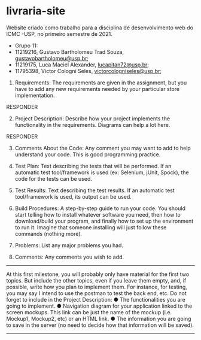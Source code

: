 # livraria-site
Website criado como trabalho para a disciplina de desenvolvimento web do ICMC -USP, no primeiro semestre de 2021.


- Grupo 11:						
- 11219216,   Gustavo Bartholomeu Trad Souza,			gustavobartholomeu@usp.br;		
- 11219175,	  Luca Maciel Alexander,			        lucapitan72@usp.br;		
- 11795398,	  Victor Cologni Seles,			          victorcologniseles@usp.br;		


1. Requirements: The requirements are given in the assignment, but you have to add any
new requirements needed by your particular store implementation.

RESPONDER


2. Project Description: Describe how your project implements the functionality in the
requirements. Diagrams can help a lot here.

RESPONDER


3. Comments About the Code: Any comment you may want to add to help understand
your code. This is good programming practice.




4. Test Plan: Text describing the tests that will be performed. If an automatic test
tool/framework is used (ex: Selenium, jUnit, Spock), the code for the tests can be used.




5. Test Results: Text describing the test results. If an automatic test tool/framework is used,
its output can be used.





6. Build Procedures: A step-by-step guide to run your code. You should start telling how to
install whatever software you need, then how to download/build your program, and finally
how to set up the environment to run it. Imagine that someone installing will just follow
these commands (nothing more).




7. Problems: List any major problems you had.




9. Comments: Any comments you wish to add.




*******************************************************************************************************
At this first milestone, you will probably only have material for the first two topics. But include the
other topics, even if you leave them empty, and, if possible, write how you plan to implement
them. For instance, for testing, you may say I intend to use the postman to test the back end, etc.
Do not forget to include in the Project Description:
● The functionalities you are going to implement.
● Navigation diagram for your application linked to the screen mockups. This link can be
just the name of the mockup (i.e. Mockup1, Mockup2, etc) or an HTML link.
● The information you are going to save in the server (no need to decide how that
information will be saved).
*******************************************************************************************************
